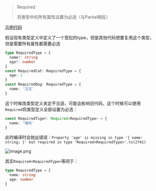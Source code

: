 > Required<T>
> 
> 将类型中的所有属性设置为必选（与Partial相反）

[示例代码](https://codesandbox.io/s/tsgong-ju-lei-xing-pc65yr?file=/src/index.tsx)

假设现有类型定义中定义了一个宽松的type，但是其他代码想要复用这个类型，但是需要所有属性都需要必选
```ts
type RequiredType = {
  name?: string
  age?: number
}
const RequiredCat: RequiredType = {
  age: 2
}
const RequiredDog: RequiredType = {
  name: '汪汪'
}
```

这个时候改类型定义肯定不合适，可能会影响旧代码，这个时候可以使用`Required`将类型定义全部设置为必选：
```ts
const RequiredTiger: Required<RequiredType> = {
  name: '喵呜'
}
```
此时编译时会抛出错误：`Property 'age' is missing in type '{ name: string; }' but required in type 'Required<RequiredType>'.ts(2741)`

![image.png](https://s2.loli.net/2023/01/09/zj7ius2wOqMRltD.png)

其实`Required<RequiredType>`等同于：
```ts
type RequiredType = {
  name: string
  age: number
}
```
